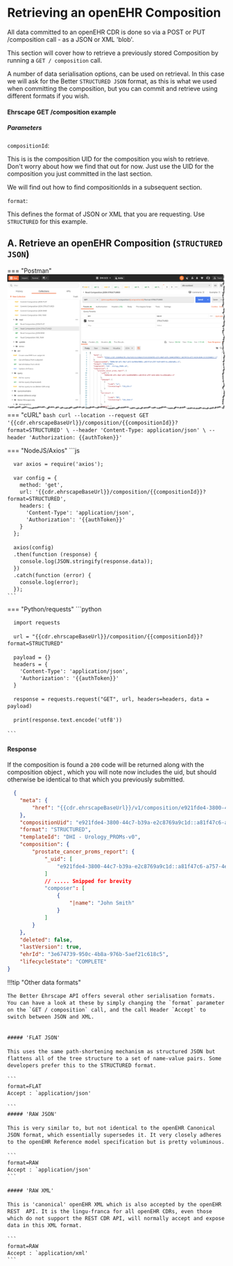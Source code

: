 # Retrieving an openEHR Composition

All data committed to an openEHR CDR is done so via a POST or PUT /composition call - as a JSON or XML 'blob'. 

This section will cover how to retrieve a previously stored Composition by running a `GET / composition` call.

A number of data serialisation options, can be used on retrieval. In this case we will ask for the Better `STRUCTURED JSON` format, as this is what we used when committing the composition, but you can commit and retrieve using different formats if you wish.

#### Ehrscape GET /composition example

##### Parameters

`compositionId`: 

This is is the composition UID for the composition you wish to retrieve. Don't worry about how we find that out for now. Just use the UID for the composition you just committed in the last section. 

We will find out how to find compositionIds in a subsequent section.

`format`:

This defines the format of JSON or XML that you are requesting. Use `STRUCTURED` for this example.

## A. Retrieve an openEHR Composition (`STRUCTURED JSON`)

=== "Postman"
    ![](../../images/dhi-proms-retrieve-postman.png)
=== "cURL" 
    ```bash
        curl --location --request GET '{{cdr.ehrscapeBaseUrl}}/composition/{{compositionId}}?format=STRUCTURED' \
      --header 'Content-Type: application/json' \
      --header 'Authorization: {{authToken}}'
    ```

=== "NodeJS/Axios"
    ```js

      var axios = require('axios');

      var config = {
        method: 'get',
        url: '{{cdr.ehrscapeBaseUrl}}/composition/{{compositionId}}?format=STRUCTURED',
        headers: { 
          'Content-Type': 'application/json', 
          'Authorization': '{{authToken}}'
        }
      };

      axios(config)
      .then(function (response) {
        console.log(JSON.stringify(response.data));
      })
      .catch(function (error) {
        console.log(error);
      });
    ```
=== "Python/requests"
    ```python

      import requests

      url = "{{cdr.ehrscapeBaseUrl}}/composition/{{compositionId}}?format=STRUCTURED"

      payload = {}
      headers = {
        'Content-Type': 'application/json',
        'Authorization': '{{authToken}}'
      }

      response = requests.request("GET", url, headers=headers, data = payload)

      print(response.text.encode('utf8'))

    ```

#### Response

If the composition is found a `200` code will be returned along with the composition object , which you will note now includes the uid, but should otherwise be identical to that which you previously submitted.

```json
  {
    "meta": {
        "href": "{{cdr.ehrscapeBaseUrl}}/v1/composition/e921fde4-3800-44c7-b39a-e2c8769a9c1d::a81f47c6-a757-4e34-b644-3ccc62b4a01c::1"
    },
    "compositionUid": "e921fde4-3800-44c7-b39a-e2c8769a9c1d::a81f47c6-a757-4e34-b644-3ccc62b4a01c::1",
    "format": "STRUCTURED",
    "templateId": "DHI - Urology_PROMs-v0",
    "composition": {
        "prostate_cancer_proms_report": {
            "_uid": [
                "e921fde4-3800-44c7-b39a-e2c8769a9c1d::a81f47c6-a757-4e34-b644-3ccc62b4a01c::1"
            ]
            // ..... Snipped for brevity
            "composer": [
                {
                    "|name": "John Smith"
                }
            ]
        }
    },
    "deleted": false,
    "lastVersion": true,
    "ehrId": "3e674739-950c-4b8a-976b-5aef21c618c5",
    "lifecycleState": "COMPLETE"
}
```

!!!tip "Other data formats"

    The Better Ehrscape API offers several other serialisation formats. You can have a look at these by simply changing the `format` parameter on the `GET / composition` call, and the call Header `Accept` to switch between JSON and XML.


    ##### 'FLAT JSON'

    This uses the same path-shortening mechanism as structured JSON but flattens all of the tree structure to a set of name-value pairs. Some developers prefer this to the STRUCTURED format.

    ```
    format=FLAT
    Accept : `application/json'

    ```
    ##### 'RAW JSON'

    This is very similar to, but not identical to the openEHR Canonical JSON format, which essentially supersedes it. It very closely adheres to the openEHR Reference model specification but is pretty voluminous.

    ```
    format=RAW
    Accept : `application/json'
    ```

    ##### 'RAW XML'

    This is 'canonical' openEHR XML which is also accepted by the openEHR REST  API. It is the lingu-franca for all openEHR CDRs, even those which do not support the REST CDR API, will normally accept and expose data in this XML format. 

    ```
    format=RAW
    Accept : `application/xml'
    ```

